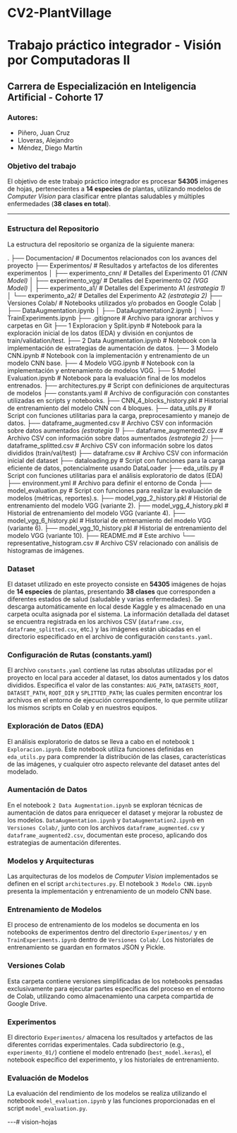 # CV2-PlantVillage
# Trabajo práctico integrador - Visión por Computadoras II
## Carrera de Especialización en Inteligencia Artificial - Cohorte 17

### Autores:
* Piñero, Juan Cruz
* Lloveras, Alejandro
* Méndez, Diego Martín

### Objetivo del trabajo
El objetivo de este trabajo práctico integrador es procesar **54305** imágenes de hojas, pertenecientes a **14 especies** de plantas, utilizando modelos de *Computer Vision* para clasificar entre plantas saludables y múltiples enfermedades (**38 clases en total**).

---

### Estructura del Repositorio

La estructura del repositorio se organiza de la siguiente manera:

.
├── Documentacion/               # Documentos relacionados con los avances del proyecto
├── Experimentos/                # Resultados y artefactos de los diferentes experimentos
│   ├── experimento_cnn/         # Detalles del Experimento 01 _(CNN Model)_
│   ├── experimento_vgg/         # Detalles del Experimento 02 _(VGG Model)_
│   ├── experimento_a1/          # Detalles del Experimento A1 _(estrategia 1)_
│   └── experimento_a2/          # Detalles del Experimento A2 _(estrategia 2)_
├── Versiones Colab/             # Notebooks utilizados y/o probados en Google Colab
│   ├── DataAugmentation.ipynb
│   ├── DataAugmentation2.ipynb
│   └── TrainExperiments.ipynb
├── .gitignore                   # Archivo para ignorar archivos y carpetas en Git
├── 1 Exploracion y Split.ipynb  # Notebook para la exploración inicial de los datos (EDA) y división en conjuntos de train/validation/test.
├── 2 Data Augmentation.ipynb    # Notebook con la implementación de estrategias de aumentación de datos.
├── 3 Modelo CNN.ipynb           # Notebook con la implementación y entrenamiento de un modelo CNN base.
├── 4 Modelo VGG.ipynb           # Notebook con la implementación y entrenamiento de modelos VGG.
├── 5 Model Evaluation.ipynb     # Notebook para la evaluación final de los modelos entrenados.
├── architectures.py             # Script con definiciones de arquitecturas de modelos
├── constants.yaml               # Archivo de configuración con constantes utilizadas en scripts y notebooks.
├── CNN_4_blocks_history.pkl     # Historial de entrenamiento del modelo CNN con 4 bloques.
├── data_utils.py                # Script con funciones utilitarias para la carga, preprocesamiento y manejo de datos.
├── dataframe_augmented.csv      # Archivo CSV con información sobre datos aumentados _(estrategia 1)_
├── dataframe_augmented2.csv     # Archivo CSV con información sobre datos aumentados _(estrategia 2)_
├── dataframe_splitted.csv       # Archivo CSV con información sobre los datos divididos (train/val/test)
├── dataframe.csv                # Archivo CSV con información inicial del dataset
├── dataloading.py               # Script con funciones para la carga eficiente de datos, potencialmente usando DataLoader
├── eda_utils.py                 # Script con funciones utilitarias para el análisis exploratorio de datos (EDA)
├── environment.yml              # Archivo para definir el entorno de Conda
├── model_evaluation.py          # Script con funciones para realizar la evaluación de modelos (métricas, reportes).s.
├── model_vgg_2_history.pkl      # Historial de entrenamiento del modelo VGG (variante 2).
├── model_vgg_4_history.pkl      # Historial de entrenamiento del modelo VGG (variante 4).
├── model_vgg_6_history.pkl      # Historial de entrenamiento del modelo VGG (variante 6).
├── model_vgg_10_history.pkl     # Historial de entrenamiento del modelo VGG (variante 10).
├── README.md                    # Este archivo
└── representative_histogram.csv # Archivo CSV relacionado con análisis de histogramas de imágenes.

### Dataset

El dataset utilizado en este proyecto consiste en **54305** imágenes de hojas de **14 especies** de plantas, presentando **38 clases** que corresponden a diferentes estados de salud (saludable y varias enfermedades). Se descarga automáticamente en local desde Kaggle y es almacenado en una carpeta oculta asignada por el sistema. La información detallada del dataset se encuentra registrada en los archivos CSV (`dataframe.csv`, `dataframe_splitted.csv`, etc.) y las imágenes están ubicadas en el directorio especificado en el archivo de configuración `constants.yaml`.

### Configuración de Rutas (constants.yaml)

El archivo `constants.yaml` contiene las rutas absolutas utilizadas por el proyecto en local para acceder al dataset, los datos aumentados y los datos divididos. Especifica el valor de las constantes: `AUG_PATH`, `DATASETS_ROOT`, `DATASET_PATH`, `ROOT_DIR` y `SPLITTED_PATH`; las cuales permiten encontrar los archivos en el entorno de ejecución correspondiente, lo que permite utilizar los mismos scripts en Colab y en nuestros equipos.

### Exploración de Datos (EDA)

El análisis exploratorio de datos se lleva a cabo en el notebook `1 Exploracion.ipynb`. Este notebook utiliza funciones definidas en `eda_utils.py` para comprender la distribución de las clases, características de las imágenes, y cualquier otro aspecto relevante del dataset antes del modelado.

### Aumentación de Datos

En el notebook `2 Data Augmentation.ipynb` se exploran técnicas de aumentación de datos para enriquecer el dataset y mejorar la robustez de los modelos. 
`DataAugmentation.ipynb` y `DataAugmentation2.ipynb` en `Versiones Colab/`, junto con los archivos `dataframe_augmented.csv` y `dataframe_augmented2.csv`, documentan este proceso, aplicando dos estrategias de aumentación diferentes.

### Modelos y Arquitecturas

Las arquitecturas de los modelos de *Computer Vision* implementados se definen en el script `architectures.py`. El notebook `3 Modelo CNN.ipynb` presenta la implementación y entrenamiento de un modelo CNN base.

### Entrenamiento de Modelos

El proceso de entrenamiento de los modelos se documenta en los notebooks de experimentos dentro del directorio `Experimentos/` y en `TrainExperiments.ipynb` dentro de `Versiones Colab/`. Los historiales de entrenamiento se guardan en formatos JSON y Pickle.

### Versiones Colab
Esta carpeta contiene versiones simplificadas de los notebooks pensadas exclusivamente para ejecutar partes específicas del proceso en el entorno de Colab, utilizando como almacenamiento una carpeta compartida de Google Drive.

### Experimentos

El directorio `Experimentos/` almacena los resultados y artefactos de las diferentes corridas experimentales. Cada subdirectorio (e.g., `experimento_01/`) contiene el modelo entrenado (`best_model.keras`), el notebook específico del experimento, y los historiales de entrenamiento.

### Evaluación de Modelos

La evaluación del rendimiento de los modelos se realiza utilizando el notebook `model_evaluation.ipynb` y las funciones proporcionadas en el script `model_evaluation.py`.

---# vision-hojas
